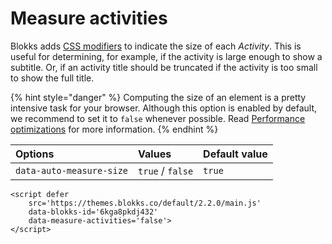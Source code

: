 # Measure activities

Blokks adds [CSS modifiers](../../designers/custom-themes/naming-convention.md) to indicate the size of each _Activity_. This is useful for determining, for example, if the activity is large enough to show a subtitle. Or, if an activity title should be truncated if the activity is too small to show the full title.

{% hint style="danger" %}
Computing the size of an element is a pretty intensive task for your browser. Although this option is enabled by default, we recommend to set it to `false` whenever possible. Read [Performance optimizations](../performance-optimization.md) for more information.
{% endhint %}

| Options | Values | Default value |
| :--- | :--- | :--- |
| `data-auto-measure-size` | `true` / `false` | `true` |

```markup
<script defer 
    src='https://themes.blokks.co/default/2.2.0/main.js' 
    data-blokks-id='6kga8pkdj432'
    data-measure-activities='false'>
</script>
```



